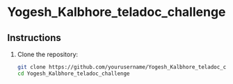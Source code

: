 # Yogesh_Kalbhore_teladoc_challenge

## Instructions

1. Clone the repository:
   ```bash
   git clone https://github.com/yourusername/Yogesh_Kalbhore_teladoc_challenge.git
   cd Yogesh_Kalbhore_teladoc_challenge
